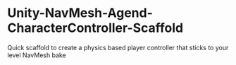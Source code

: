 # Unity-NavMesh-Agend-CharacterController-Scaffold
Quick scaffold to create a physics based player controller that sticks to your level NavMesh bake
